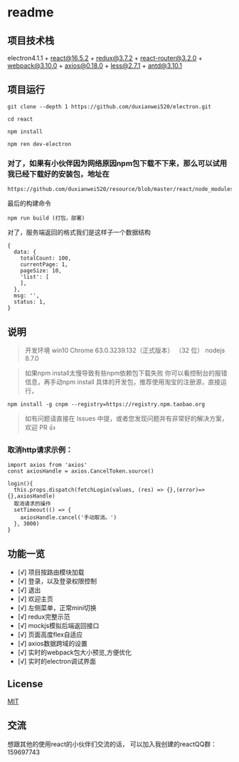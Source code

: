 # readme


## 项目技术栈

electron4.1.1 + react@16.5.2 + redux@3.7.2 + react-router@3.2.0 + webpack@3.10.0 + axios@0.18.0 + less@2.7.1 + antd@3.10.1



## 项目运行


```
git clone --depth 1 https://github.com/duxianwei520/electron.git  

cd react 

npm install 

npm ren dev-electron
```
### 对了，如果有小伙伴因为网络原因npm包下载不下来，那么可以试用我已经下载好的安装包，地址在
```
https://github.com/duxianwei520/resource/blob/master/react/node_modules.rar

```

最后的构建命令
```
npm run build (打包，部署)

```

对了，服务端返回的格式我们是这样子一个数据结构

```
{
  data: {
    totalCount: 100,
    currentPage: 1,
    pageSize: 10,
    'list': [
    ],
  },
  msg: '',
  status: 1,
}

```



## 说明

>  开发环境 win10  Chrome 63.0.3239.132（正式版本） （32 位） nodejs 8.7.0

>  如果npm install太慢导致有些npm依赖包下载失败 你可以看控制台的报错信息，再手动npm install 具体的开发包，推荐使用淘宝的注册源，直接运行，

```
npm install -g cnpm --registry=https://registry.npm.taobao.org 

```


>  如有问题请直接在 Issues 中提，或者您发现问题并有非常好的解决方案，欢迎 PR 👍

### 取消http请求示例：
```
import axios from 'axios'
const axiosHandle = axios.CancelToken.source()

login(){
  this.props.dispatch(fetchLogin(values, (res) => {},(error)=>{},axiosHandle)
  取消请求的操作
  setTimeout(() => {
    axiosHandle.cancel('手动取消。')
  }, 3000)
}

```


## 功能一览
- [√] 项目按路由模块加载
- [√] 登录，以及登录权限控制
- [√] 退出
- [√] 欢迎主页
- [√] 左侧菜单，正常mini切换
- [√] redux完整示范
- [√] mockjs模拟后端返回接口
- [√] 页面高度flex自适应
- [√] axios数据跨域的设置
- [√] 实时的webpack包大小预览,方便优化
- [√] 实时的electron调试界面



## License

[MIT](https://github.com/duxianwei520/electron/blob/master/LICENSE)


## 交流
想跟其他的使用react的小伙伴们交流的话，
可以加入我创建的reactQQ群：159697743


